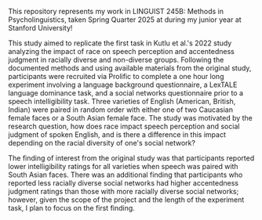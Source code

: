 This repository represents my work in LINGUIST 245B: Methods in Psycholinguistics, taken Spring Quarter 2025 at during my junior year at Stanford University!

This study aimed to replicate the first task in Kutlu et al.'s 2022 study analyzing the impact of race on speech perception and accentedness judgment in racially diverse and non-diverse groups. Following the documented methods and using available materials from the original study, participants were recruited via Prolific to complete a one hour long experiment involving a language background questionnaire, a LexTALE language dominance task, and a social networks questionnaire prior to a speech intelligibility task. Three varieties of English (American, British, Indian) were paired in random order with either one of two Caucasian female faces or a South Asian female face. The study was motivated by the research question, how does race impact speech perception and social judgment of spoken English, and is there a difference in this impact depending on the racial diversity of one's social network?

The finding of interest from the original study was that participants reported lower intelligibility ratings for all varieties when speech was paired with South Asian faces. There was an additional finding that participants who reported less racially diverse social networks had higher accentedness judgment ratings than those with more racially diverse social networks; however, given the scope of the project and the length of the experiment task, I plan to focus on the first finding. 
